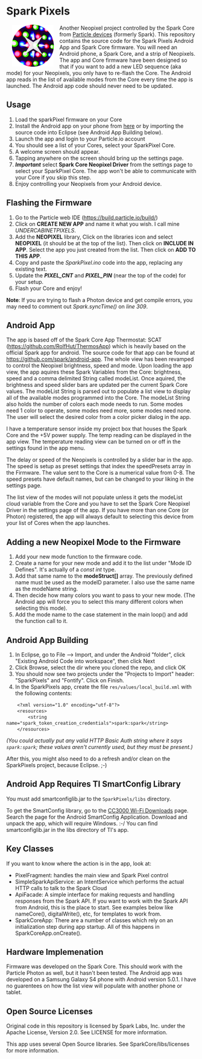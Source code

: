 # Spark Pixels
<img align="left" src="Pics/ic_launcher-web.png" width="22%" height="22%" hspace="15" style="float: left">Another Neopixel project controlled by the Spark Core from [Particle devices](http://docs.particle.io/) (formerly Spark). This repository contains the source code for the Spark Pixels Android App and Spark Core firmware. You will need an Android phone, a Spark Core, and a strip of Neopixels. The app and Core firmware have been designed so that if you want to add a new LED sequence (aka mode) for your Neopixels, you only have to re-flash the Core. The Android app reads in the list of available modes from the Core every time the app is launched. The Android app code should never need to be updated.


## Usage
1. Load the sparkPixel firmware on your Core
2. Install the Android app on your phone from [here](https://play.google.com/store/apps/details?id=kc.spark.pixels.android) or by importing the source code into Eclipse (see Android App Building below).
3. Launch the app and login to your Particle.io account
4. You should see a list of your Cores, select your SparkPixel Core.
4. A welcome screen should appear. 
5. Tapping anywhere on the screen should bring up the settings page.
6. ***Important*** select **Spark Core Neopixel Driver** from the settings page to select your SparkPixel Core. The app won't be able to communicate with your Core if you skip this step.
7. Enjoy controlling your Neopixels from your Android device.


## Flashing the Firmware
1. Go to the Particle web IDE (https://build.particle.io/build/) 
2. Click on **CREATE NEW APP** and name it what you wish. I call mine *UNDERCABINETPIXELS*.
3. Add the **NEOPIXEL** library, Click on the libraries icon and select **NEOPIXEL** (it should be at the top of the list). Then click on **INCLUDE IN APP**. Select the app you just created from the list. Then click on **ADD TO THIS APP**.
4. Copy and paste the *SparkPixel.ino* code into the app, replacing any existing text.
5. Update the ***PIXEL_CNT*** and ***PIXEL_PIN*** (near the top of the code) for your setup.
6. Flash your Core and enjoy!

**Note**: If you are trying to flash a Photon device and get compile errors, you may need to comment out *Spark.syncTime()* on *line 309*.


## Android App
The app is based off of the Spark Core App Thermostat: SCAT (https://github.com/RolfHut/ThermosApp) which is heavily based on the official Spark app for android. The source code for that app can be found at https://github.com/spark/android-app. The whole view has been revamped to control the Neopixel brightness, speed and mode. Upon loading the app view, the app aquires these Spark Variables from the Core: brightness, speed and a comma delimited String called modeList. Once aquired, the brightness and speed slider bars are updated per the current Spark Core values. The modeList String is parsed out to populate a list view to display all of the available modes programmed into the Core. The modeList String also holds the number of colors each mode needs to run. Some modes need 1 color to operate, some modes need more, some modes need none. The user will select the desired color from a color picker dialog in the app. 

I have a temperature sensor inside my project box that houses the Spark Core and the +5V power supply. The temp reading can be displayed in the app view. The temperature reading view can be turned on or off in the settings found in the app menu.

The delay or speed of the Neopixels is controlled by a slider bar in the app. The speed is setup as preset settings that index the speedPresets array in the Firmware. The value sent to the Core is a numerical value from 0-8. The speed presets have default names, but can be changed to your liking in the settings page.

The list view of the modes will not populate unless it gets the modeList cloud variable from the Core and you have to set the Spark Core Neopixel Driver in the settings page of the app. If you have more than one Core (or Photon) registered, the app will always default to selecting this device from your list of Cores when the app launches.


## Adding a new Neopixel Mode to the Firmware
1. Add your new mode function to the firmware code.
2. Create a name for your new mode and add it to the list under "Mode ID Defines". It's actually of a *const int* type.
3. Add that same name to the **modeStruct[]** array. The previously defined name must be used as the modeID parameter. I also use the same name as the modeName string. 
4. Then decide how many colors you want to pass to your new mode. (The Android app will force you to select this many different colors when selecting this mode).
5. Add the mode name to the case statement in the main loop() and add the function call to it.


## Android App Building
1. In Eclipse, go to File --> Import, and under the Android "folder", click "Existing Android Code into workspace", then click Next
2. Click Browse, select the dir where you cloned the repo, and click OK
3. You should now see two projects under the "Projects to Import" header: "SparkPixels" and "Fontify".  Click on Finish.
4. In the SparkPixels app, create the file ```res/values/local_build.xml``` with the following contents:

```
    <?xml version="1.0" encoding="utf-8"?>
    <resources>
        <string name="spark_token_creation_credentials">spark:spark</string>
    </resources>
```
_(You could actually put any valid HTTP Basic Auth string where it says ```spark:spark```; these values aren't currently used, but they must be present.)_

After this, you might also need to do a refresh and/or clean on the SparkPixels project, because Eclipse. ;-)


## Android App Requires TI SmartConfig Library
You must add smartconfiglib.jar to the `SparkPixels/libs` directory.

To get the SmartConfig library, go to the
[CC3000 Wi-Fi Downloads](http://processors.wiki.ti.com/index.php/CC3000_Wi-Fi_Downloads)
page. Search the page for the Android SmartConfig Application.
Download and unpack the app, which will require Windows. :-/
You can find smartconfiglib.jar in the libs directory of TI's app.


## Key Classes
If you want to know where the action is in the app, look at:
* PixelFragment: handles the main view and Spark Pixel control
* SimpleSparkApiService: an IntentService which performs the actual HTTP calls to talk to the Spark Cloud
* ApiFacade: A simple interface for making requests and handling responses from the Spark API. If you want to work with the Spark API from Android, this is the place to start. See examples below like nameCore(), digitalWrite(), etc, for templates to work from.
* SparkCoreApp: There are a number of classes which rely on an initialization step during app startup.  All of this happens in SparkCoreApp.onCreate().


## Hardware Implemenation
Firmware was developed on the Spark Core. This should work with the Particle Photon as well, but it hasn't been tested. 
The Android app was developed on a Samsung Galaxy S4 phone with Android version 5.0.1. I have no guarentees on how the list view will populate with another phone or tablet.


## Open Source Licenses
Original code in this repository is licensed by Spark Labs, Inc. under the Apache License, Version 2.0.
See LICENSE for more information.

This app uses several Open Source libraries. See SparkCore/libs/licenses for more information.
